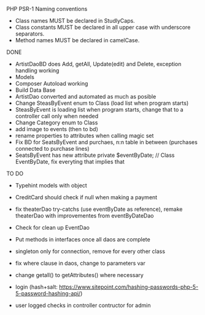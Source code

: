 PHP PSR-1 Naming conventions

- Class names MUST be declared in StudlyCaps.
- Class constants MUST be declared in all upper case with underscore separators.
- Method names MUST be declared in camelCase.

DONE

- ArtistDaoBD does Add, getAll, Update(edit) and Delete, exception handling working
- Models
- Composer Autoload working
- Build Data Base
- ArtistDao converted and automated as much as posible
- Change SteasByEvent enum to Class (load list when program starts)
- SteasByEvent is loading list when program starts, change that to a controller call only when needed
- Change Category enum to Class
- add image to events (then to bd)
- rename properties to attributes when calling magic set
- Fix BD for SeatsByEvent and purchaes, n:n table in between (purchases connected to purchase lines)
- SeatsByEvent has new attribute private $eventByDate; // Class EventByDate, fix everyting that implies that

TO DO

- Typehint models with object
- CreditCard should check if null when making a payment

- fix theaterDao try-catchs (use eventByDate as reference), remake theaterDao with improvementes from eventByDateDao

- Check for clean up EventDao
- Put methods in interfaces once all daos are complete
- singleton only for connection, remove for every other class
- fix where clause in daos, change to parameters var
- change getall() to getAttributes() where necessary


- login (hash+salt: https://www.sitepoint.com/hashing-passwords-php-5-5-password-hashing-api/)
- user logged checks in controller contructor for admin

 

